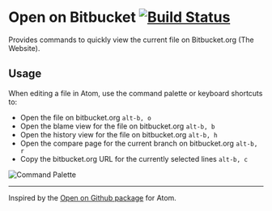 # Open on Bitbucket [![Build Status](https://travis-ci.org/mark-adams/open-on-bitbucket.svg?branch=master)](https://travis-ci.org/mark-adams/open-on-bitbucket)

Provides commands to quickly view the current file on Bitbucket.org (The Website).

## Usage

When editing a file in Atom, use the command palette or keyboard shortcuts to:

- Open the file on bitbucket.org `alt-b, o`
- Open the blame view for the file on bitbucket.org `alt-b, b`
- Open the history view for the file on bitbucket.org `alt-b, h`
- Open the compare page for the current branch on bitbucket.org `alt-b, r`
- Copy the bitbucket.org URL for the currently selected lines `alt-b, c`

![Command Palette](https://github.com/mark-adams/open-on-bitbucket/blob/master/cmd-palette.png)

---

Inspired by the [Open on Github package][open-on-github] for Atom.

[open-on-github]: https://github.com/atom/open-on-github
